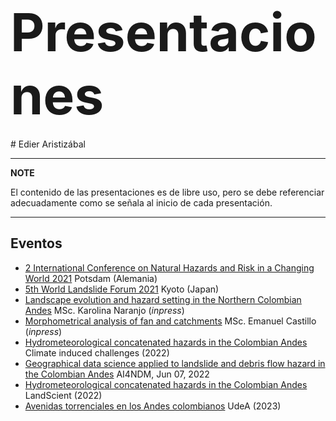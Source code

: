 <h1>
  <a style="font-size: 3em;">Presentaciones</a>
</h1>
# Edier Aristizábal

---
**NOTE**

El contenido de las presentaciones es de libre uso, pero se debe referenciar adecuadamente como se señala al inicio de cada presentación.

---

## Eventos

* [2 International Conference on Natural Hazards and Risk in a Changing World 2021](/NatHaz2021.html) Potsdam (Alemania)
* [5th World Landslide Forum 2021](/WLF2021.html) Kyoto (Japan)
* [Landscape evolution and hazard setting in the Northern Colombian Andes](/LandscapeEvolution&Hazard.html) MSc. Karolina Naranjo (*inpress*)
* [Morphometrical analysis of fan and catchments](/fanCatchment.html) MSc. Emanuel Castillo (*inpress*)
* [Hydrometeorological concatenated hazards in the Colombian Andes](/DAAD.html) Climate induced challenges (2022)
* [Geographical data science applied to landslide and debris flow hazard in the Colombian Andes](/AI4NDM.html) AI4NDM, Jun 07, 2022
* [Hydrometeorological concatenated hazards in the Colombian Andes](/LandScient2022.html) LandScient (2022)
* [Avenidas torrenciales en los Andes colombianos](/AvenidasTorrenciales.html) UdeA (2023)



